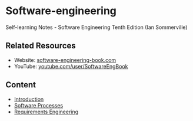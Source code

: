 # Software-engineering
Self-learning Notes - Software Engineering Tenth Edition (Ian Sommerville)

## Related Resources
- Website: [software-engineering-book.com](https://iansommerville.com/software-engineering-book/)
- YouTube: [youtube.com/user/SoftwareEngBook](https://www.youtube.com/user/SoftwareEngBook)

## Content
- [Introduction]()
- [Software Processes]()
- [Requirements Engineering]()
